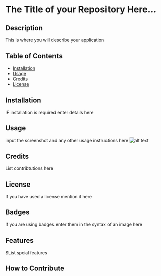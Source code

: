 # The Title of your Repository Here...
## Description
This is where you will describe your application
    
## Table of Contents 
    
- [Installation](#installation)
- [Usage](#usage)
- [Credits](#credits)
- [License](#license)
    
## Installation
IF installation is required enter details here
## Usage
input the screenshot and any other usage instructions here
![alt text](assets/images/screenshot.png)
    
## Credits
List contribtutions here 
## License
If you have used a license mention it here
    
## Badges
If you are using badges enter them in the syntax of an image here
    
## Features
$List spcial features
    
## How to Contribute